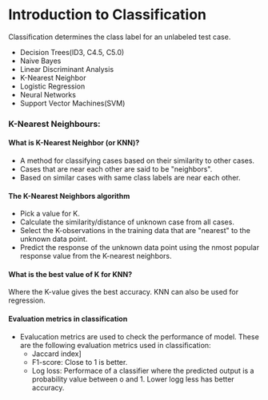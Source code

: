 # Introduction to Classification
 
 Classification determines the class label for an unlabeled test case.
 -  Decision Trees(ID3, C4.5, C5.0)
 - Naive Bayes
 - Linear Discriminant Analysis
 - K-Nearest Neighbor
 - Logistic Regression
 - Neural Networks
 - Support Vector Machines(SVM)
 
### K-Nearest Neighbours:
#### What is K-Nearest Neighbor (or KNN)?
  - A method for classifying cases based on their similarity to other cases.
  - Cases that are near each other are said to be "neighbors".
  - Based on similar cases with same class labels are near each other. 
  
#### The K-Nearest Neighbors algorithm
- Pick a value for K.
- Calculate the similarity/distance of unknown case from all cases.
- Select the K-observations in the training data that are "nearest" to the unknown data point.
- Predict the response of the unknown data point using the nmost popular response value from the K-nearest neighbors.
 
#### What is the best value of K for KNN?
Where the K-value gives the best accuracy. KNN can also be used for regression.

#### Evaluation metrics in classification
- Evalucation metrics are used to check the performance of model. These are the following evaluation metrics used in classification:
  - Jaccard index]
  - F1-score: Close to 1 is better.
  - Log loss: Performace of a classifier where the predicted output is a probability value between o and 1. Lower logg less has better accuracy.
